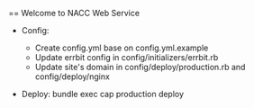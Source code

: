 == Welcome to NACC Web Service
* Config:
  - Create config.yml base on config.yml.example
  - Update errbit config in config/initializers/errbit.rb
  - Update site's domain in config/deploy/production.rb and config/deploy/nginx

* Deploy:
  bundle exec cap production deploy

